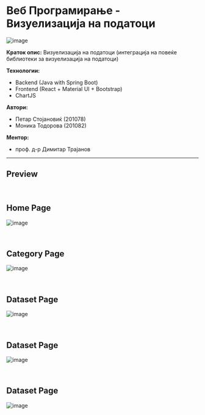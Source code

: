 # Веб Програмирање - Визуелизација на податоци

![image](https://user-images.githubusercontent.com/85808655/201375273-3a7cdec7-cc9f-46fa-a11a-56c5b63e6175.png)

**Краток опис:** Визуелизација на податоци (интеграција на повеќе библиотеки за визуелизација на податоци)

**Технологии:**
- Backend (Java with Spring Boot)
- Frontend (React + Material UI + Bootstrap)
- ChartJS

**Автори:**
- Петар Стојановиќ (201078)
- Моника Тодорова (201082)


**Ментор:** 
- проф. д-р Димитар Трајанов
---
## Preview
<br />

##  Home Page
![image](https://github.com/petar-stojanovic/finki_vizualizacija_na_podatoci/assets/66530689/86d4210e-ca4b-4592-bdfc-8873b212e721)

<br />

##  Category Page
![image](https://github.com/petar-stojanovic/finki_vizualizacija_na_podatoci/assets/66530689/89252bc3-b9be-47da-863e-80d44ab342a1)

<br />

##  Dataset Page
![image](https://github.com/petar-stojanovic/finki_vizualizacija_na_podatoci/assets/66530689/f0664800-93a1-4a16-b9d7-23542d0e211e)

<br />

##  Dataset Page
![image](https://github.com/petar-stojanovic/finki_vizualizacija_na_podatoci/assets/66530689/2734ec66-4f07-470c-8970-7207b236a2f6)

<br />

##  Dataset Page
![image](https://github.com/petar-stojanovic/finki_vizualizacija_na_podatoci/assets/66530689/36f2d2d3-9194-4dc9-ad7e-93e2e7a59369)
